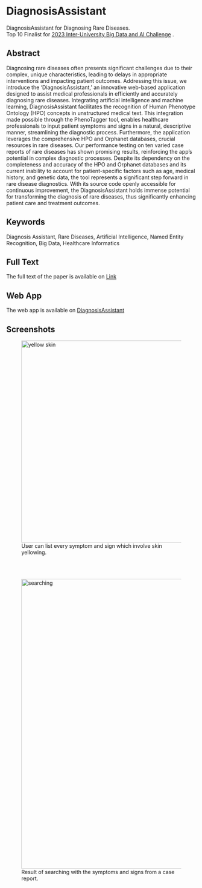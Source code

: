 # DiagnosisAssistant

DiagnosisAssistant for Diagnosing Rare Diseases.<br>
Top 10 Finalist for
[2023 Inter-University Big Data and AI Challenge](https://stemfellowship.org/national-inter-university-big-data-and-ai-challenge-2023)
.


## Abstract

Diagnosing rare diseases often presents significant challenges due to their complex, unique characteristics, leading to delays in appropriate interventions and impacting patient outcomes. Addressing this issue, we introduce the ‘DiagnosisAssistant,’ an innovative web-based application designed to assist medical professionals in efficiently and accurately diagnosing rare diseases. Integrating artificial intelligence and machine learning, DiagnosisAssistant facilitates the recognition of Human Phenotype Ontology (HPO) concepts in unstructured medical text. This integration made possible through the PhenoTagger tool, enables healthcare professionals to input patient symptoms and signs in a natural, descriptive manner, streamlining the diagnostic process. Furthermore, the application leverages the comprehensive HPO and Orphanet databases, crucial resources in rare diseases. Our performance testing on ten varied case reports of rare diseases has shown promising results, reinforcing the app’s potential in complex diagnostic processes. Despite its dependency on the completeness and accuracy of the HPO and Orphanet databases and its current inability to account for patient-specific factors such as age, medical history, and genetic data, the tool represents a significant step forward in rare disease diagnostics. With its source code openly accessible for continuous improvement, the DiagnosisAssistant holds immense potential for transforming the diagnosis of rare diseases, thus significantly enhancing patient care and treatment outcomes.


## Keywords

Diagnosis Assistant, Rare Diseases, Artificial Intelligence, Named Entity Recognition, Big Data, Healthcare Informatics


## Full Text

The full text of the paper is available on [Link](https://drive.google.com/file/d/1mxXw-jE_B7uwObzsk1c88Obkwvcxxts0/view?usp=drive_link)


## Web App

The web app is available on [DiagnosisAssistant](https://diagnosis-assistant-app.uw.r.appspot.com/)


## Screenshots

<figure class="image">
  <img width="534" alt="yellow skin" src="https://github.com/demoronator/Diagnosis-Assistant/assets/6217816/1d6643f0-3921-4580-8fd7-3b95ec3c607f">
  <br>
  <figcaption>User can list every symptom and sign which involve skin yellowing.</figcaption>
</figure>
<br><br>

<figure class="image">
  <img width="766" alt="searching" src="https://github.com/demoronator/Diagnosis-Assistant/assets/6217816/470534d4-ecaf-4128-8613-5bfb4a3ffd5c">
  <br>
  <figcaption>Result of searching with the symptoms and signs from a case report.</figcaption>
</figure>
